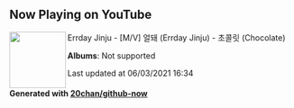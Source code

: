 ## Now Playing on YouTube

[<img align="left" width="100" src="https://yt3.ggpht.com/ytc/AAUvwnhmeMIsGnVRyMAIW--TU80Li2JrljxqEWHDCgejyg=s88-c-k-c0x00ffffff-no-rj-mo">](https://www.youtube.com/channel/UCjVqtrmq6vb31zaoy0I4Fkg)

Errday Jinju - [M/V] 얼돼 (Errday Jinju) - 초콜릿 (Chocolate)

**Albums**: Not supported

Last updated at 06/03/2021 16:34

#### Generated with [20chan/github-now](https://github.com/20chan/github-now)
